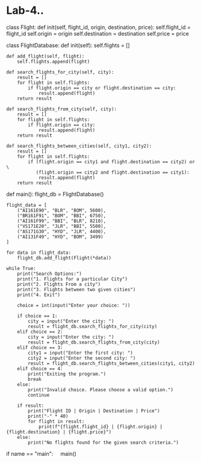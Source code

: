 # Lab-4..
class Flight:
    def init(self, flight_id, origin, destination, price):
        self.flight_id = flight_id
        self.origin = origin
        self.destination = destination
        self.price = price

class FlightDatabase:
    def init(self):
        self.flights = []

    def add_flight(self, flight):
        self.flights.append(flight)

    def search_flights_for_city(self, city):
        result = []
        for flight in self.flights:
            if flight.origin == city or flight.destination == city:
                result.append(flight)
        return result

    def search_flights_from_city(self, city):
        result = []
        for flight in self.flights:
            if flight.origin == city:
                result.append(flight)
        return result

    def search_flights_between_cities(self, city1, city2):
        result = []
        for flight in self.flights:
            if (flight.origin == city1 and flight.destination == city2) or \
               (flight.origin == city2 and flight.destination == city1):
                result.append(flight)
        return result

def main():
    flight_db = FlightDatabase()

    flight_data = [
        ("AI161E90", "BLR", "BOM", 5600),
        ("BR161F91", "BOM", "BBI", 6750),
        ("AI161F99", "BBI", "BLR", 8210),
        ("VS171E20", "JLR", "BBI", 5500),
        ("AS171G30", "HYD", "JLR", 4400),
        ("AI131F49", "HYD", "BOM", 3499)
    ]

    for data in flight_data:
        flight_db.add_flight(Flight(*data))

    while True:
        print("Search Options:")
        print("1. Flights for a particular City")
        print("2. Flights From a city")
        print("3. Flights between two given cities")
        print("4. Exit")

        choice = int(input("Enter your choice: "))

        if choice == 1:
            city = input("Enter the city: ")
            result = flight_db.search_flights_for_city(city)
        elif choice == 2:
            city = input("Enter the city: ")
            result = flight_db.search_flights_from_city(city)
        elif choice == 3:
            city1 = input("Enter the first city: ")
            city2 = input("Enter the second city: ")
            result = flight_db.search_flights_between_cities(city1, city2)
        elif choice == 4:
            print("Exiting the program.")
            break
        else:
            print("Invalid choice. Please choose a valid option.")
            continue

        if result:
            print("Flight ID | Origin | Destination | Price")
            print("-" * 40)
            for flight in result:
                print(f"{flight.flight_id} | {flight.origin} | {flight.destination} | {flight.price}")
        else:
            print("No flights found for the given search criteria.")

if name == "main":
    main()
